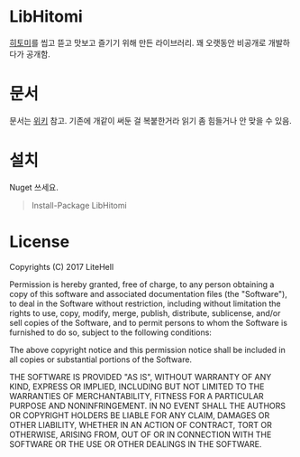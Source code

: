 # LibHitomi
[히토미](https://hitomi.la)를 씹고 뜯고 맛보고 즐기기 위해 만든 라이브러리. 꽤 오랫동안 비공개로 개발하다가 공개함.

# 문서
문서는 [위키](https://github.com/LiteHell/LibHitomi/wiki) 참고. 기존에 개같이 써둔 걸 복붙한거라 읽기 좀 힘들거나 안 맞을 수 있음.

# 설치
Nuget 쓰세요.
> Install-Package LibHitomi

# License
Copyrights (C) 2017 LiteHell

Permission is hereby granted, free of charge, to any person obtaining a copy
of this software and associated documentation files (the "Software"), to deal
in the Software without restriction, including without limitation the rights
to use, copy, modify, merge, publish, distribute, sublicense, and/or sell
copies of the Software, and to permit persons to whom the Software is
furnished to do so, subject to the following conditions:

The above copyright notice and this permission notice shall be included in all
copies or substantial portions of the Software.

THE SOFTWARE IS PROVIDED "AS IS", WITHOUT WARRANTY OF ANY KIND, EXPRESS OR
IMPLIED, INCLUDING BUT NOT LIMITED TO THE WARRANTIES OF MERCHANTABILITY,
FITNESS FOR A PARTICULAR PURPOSE AND NONINFRINGEMENT. IN NO EVENT SHALL THE
AUTHORS OR COPYRIGHT HOLDERS BE LIABLE FOR ANY CLAIM, DAMAGES OR OTHER
LIABILITY, WHETHER IN AN ACTION OF CONTRACT, TORT OR OTHERWISE, ARISING FROM,
OUT OF OR IN CONNECTION WITH THE SOFTWARE OR THE USE OR OTHER DEALINGS IN THE
SOFTWARE.